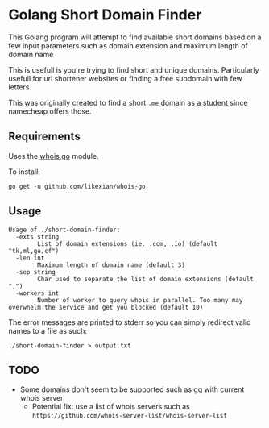 # Golang Short Domain Finder

This Golang program will attempt to find available short domains based on a few input parameters such as domain extension and maximum length of domain name

This is usefull is you're trying to find short and unique domains.
Particularly usefull for url shortener websites or finding a free subdomain with few letters.

This was originally created to find a short `.me` domain as a student since namecheap offers those.


## Requirements

Uses the [whois.go](https://github.com/likexian/whois-go) module.

To install:

`go get -u github.com/likexian/whois-go`


## Usage

```
Usage of ./short-domain-finder:
  -exts string
        List of domain extensions (ie. .com, .io) (default "tk,ml,ga,cf")
  -len int
        Maximum length of domain name (default 3)
  -sep string
        Char used to separate the list of domain extensions (default ",")
  -workers int
        Number of worker to query whois in parallel. Too many may overwhelm the service and get you blocked (default 10)
```

The error messages are printed to stderr so you can simply redirect valid names to a file as such:

```
./short-domain-finder > output.txt
```


## TODO

- Some domains don't seem to be supported such as gq with current whois server
    - Potential fix: use a list of whois servers such as `https://github.com/whois-server-list/whois-server-list`
